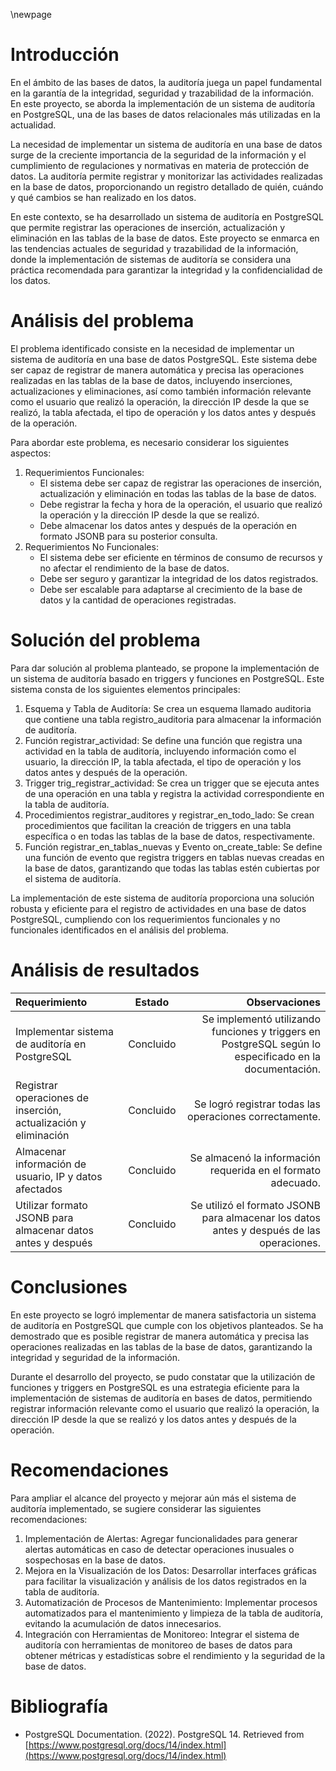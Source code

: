 \newpage

# Introducción

En el ámbito de las bases de datos, la auditoría juega un papel fundamental en la garantía de la integridad, seguridad y trazabilidad de la información. En este proyecto, se aborda la implementación de un sistema de auditoría en PostgreSQL, una de las bases de datos relacionales más utilizadas en la actualidad.

La necesidad de implementar un sistema de auditoría en una base de datos surge de la creciente importancia de la seguridad de la información y el cumplimiento de regulaciones y normativas en materia de protección de datos. La auditoría permite registrar y monitorizar las actividades realizadas en la base de datos, proporcionando un registro detallado de quién, cuándo y qué cambios se han realizado en los datos.

En este contexto, se ha desarrollado un sistema de auditoría en PostgreSQL que permite registrar las operaciones de inserción, actualización y eliminación en las tablas de la base de datos. Este proyecto se enmarca en las tendencias actuales de seguridad y trazabilidad de la información, donde la implementación de sistemas de auditoría se considera una práctica recomendada para garantizar la integridad y la confidencialidad de los datos.

# Análisis del problema

El problema identificado consiste en la necesidad de implementar un sistema de auditoría en una base de datos PostgreSQL. Este sistema debe ser capaz de registrar de manera automática y precisa las operaciones realizadas en las tablas de la base de datos, incluyendo inserciones, actualizaciones y eliminaciones, así como también información relevante como el usuario que realizó la operación, la dirección IP desde la que se realizó, la tabla afectada, el tipo de operación y los datos antes y después de la operación.

Para abordar este problema, es necesario considerar los siguientes aspectos:

1. Requerimientos Funcionales:
    *   El sistema debe ser capaz de registrar las operaciones de inserción, actualización y eliminación en todas las tablas de la base de datos.
    * Debe registrar la fecha y hora de la operación, el usuario que realizó la operación y la dirección IP desde la que se realizó.
    * Debe almacenar los datos antes y después de la operación en formato JSONB para su posterior consulta.
2. Requerimientos No Funcionales:
    * El sistema debe ser eficiente en términos de consumo de recursos y no afectar el rendimiento de la base de datos.
    * Debe ser seguro y garantizar la integridad de los datos registrados.
    * Debe ser escalable para adaptarse al crecimiento de la base de datos y la cantidad de operaciones registradas.

# Solución del problema

Para dar solución al problema planteado, se propone la implementación de un sistema de auditoría basado en triggers y funciones en PostgreSQL. Este sistema consta de los siguientes elementos principales:

1. Esquema y Tabla de Auditoría: Se crea un esquema llamado auditoria que contiene una tabla registro_auditoria para almacenar la información de auditoría.
2. Función registrar_actividad: Se define una función que registra una actividad en la tabla de auditoría, incluyendo información como el usuario, la dirección IP, la tabla afectada, el tipo de operación y los datos antes y después de la operación.
3. Trigger trig_registrar_actividad: Se crea un trigger que se ejecuta antes de una operación en una tabla y registra la actividad correspondiente en la tabla de auditoría.
4. Procedimientos registrar_auditores y registrar_en_todo_lado: Se crean procedimientos que facilitan la creación de triggers en una tabla específica o en todas las tablas de la base de datos, respectivamente.
5. Función registrar_en_tablas_nuevas y Evento on_create_table: Se define una función de evento que registra triggers en tablas nuevas creadas en la base de datos, garantizando que todas las tablas estén cubiertas por el sistema de auditoría.

La implementación de este sistema de auditoría proporciona una solución robusta y eficiente para el registro de actividades en una base de datos PostgreSQL, cumpliendo con los requerimientos funcionales y no funcionales identificados en el análisis del problema.

# Análisis de resultados

|Requerimiento|Estado|Observaciones|
|:-|:-:|-:|
|Implementar sistema de auditoría en PostgreSQL|Concluido|Se implementó utilizando funciones y triggers en PostgreSQL según lo especificado en la documentación.
|Registrar operaciones de inserción, actualización y eliminación|Concluido|Se logró registrar todas las operaciones correctamente.
|Almacenar información de usuario, IP y datos afectados|Concluido|Se almacenó la información requerida en el formato adecuado.
|Utilizar formato JSONB para almacenar datos antes y después|Concluido|Se utilizó el formato JSONB para almacenar los datos antes y después de las operaciones.

# Conclusiones

En este proyecto se logró implementar de manera satisfactoria un sistema de auditoría en PostgreSQL que cumple con los objetivos planteados. Se ha demostrado que es posible registrar de manera automática y precisa las operaciones realizadas en las tablas de la base de datos, garantizando la integridad y seguridad de la información.

Durante el desarrollo del proyecto, se pudo constatar que la utilización de funciones y triggers en PostgreSQL es una estrategia eficiente para la implementación de sistemas de auditoría en bases de datos, permitiendo registrar información relevante como el usuario que realizó la operación, la dirección IP desde la que se realizó y los datos antes y después de la operación.

# Recomendaciones

Para ampliar el alcance del proyecto y mejorar aún más el sistema de auditoría implementado, se sugiere considerar las siguientes recomendaciones:

1. Implementación de Alertas: Agregar funcionalidades para generar alertas automáticas en caso de detectar operaciones inusuales o sospechosas en la base de datos.
2. Mejora en la Visualización de los Datos: Desarrollar interfaces gráficas para facilitar la visualización y análisis de los datos registrados en la tabla de auditoría.
3. Automatización de Procesos de Mantenimiento: Implementar procesos automatizados para el mantenimiento y limpieza de la tabla de auditoría, evitando la acumulación de datos innecesarios.
4. Integración con Herramientas de Monitoreo: Integrar el sistema de auditoría con herramientas de monitoreo de bases de datos para obtener métricas y estadísticas sobre el rendimiento y la seguridad de la base de datos.

# Bibliografía

- PostgreSQL Documentation. (2022). PostgreSQL 14. Retrieved from [https://www.postgresql.org/docs/14/index.html](https://www.postgresql.org/docs/14/index.html)
